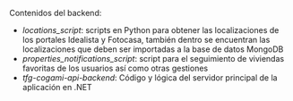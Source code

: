 Contenidos del backend:
- _locations_script_: scripts en Python para obtener las localizaciones de los portales Idealista y Fotocasa, también dentro se encuentran las localizaciones que deben ser importadas a la base de datos MongoDB
- _properties_notifications_script_: script para el seguimiento de viviendas favoritas de los usuarios así como otras gestiones
- _tfg-cogami-api-backend_: Código y lógica del servidor principal de la aplicación en .NET
